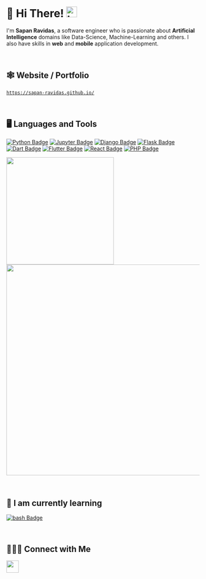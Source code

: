 # 🧛 Hi There! <img src="https://user-images.githubusercontent.com/1303154/88677602-1635ba80-d120-11ea-84d8-d263ba5fc3c0.gif" width="28px" alt="hi">
I'm **Sapan Ravidas**, a software engineer who is passionate about **Artificial Intelligence** domains like Data-Science, Machine-Learning and others. I also have skills in **web** and **mobile** application development. 

&nbsp;

## 🕸️ Website / Portfolio
<a href="https://sapan-ravidas.github.io/">```https://sapan-ravidas.github.io/```</a>

&nbsp;

## 🖥️ Languages and Tools
[![Python Badge](https://img.shields.io/badge/-Python3-F0DB4F?style=for-the-badge&labelColor=black&logo=python&logoColor=F0DB4F)](#) 
[![Jupyter Badge](https://img.shields.io/badge/-Jupyter-f57c00?style=for-the-badge&labelColor=black&logo=python&logoColor=f57c00)](#) 
[![Django Badge](https://img.shields.io/badge/-Django-092E20?style=for-the-badge&labelColor=black&logo=django&logoColor=092E20)](#) [![Flask Badge](https://img.shields.io/badge/-Flask-999999?style=for-the-badge&labelColor=black&logo=flask&logoColor=999999)](#) [![Dart Badge](https://img.shields.io/badge/-Dart-2B3E56?style=for-the-badge&labelColor=black&logo=Dart&logoColor=2B3E56)](#) [![Flutter Badge](https://img.shields.io/badge/-Flutter-673AB7?style=for-the-badge&labelColor=black&logo=flutter&logoColor=673AB7)](#)
[![React Badge](https://img.shields.io/badge/-React-61DAFB?style=for-the-badge&labelColor=black&logo=react&logoColor=61DAFB)](#) 
[![PHP Badge](https://img.shields.io/badge/-PHP-858EBB?style=for-the-badge&labelColor=black&logo=PHP&logoColor=858EBB)](#) 



<img align="center" width="280px" src="https://github-readme-stats.vercel.app/api/top-langs/?username=Sapan-Ravidas&theme=highcontrast&layout" /> <img align="top" width="550px" src ="https://github-readme-stats-snowy-rho.vercel.app/api?username=Sapan-Ravidas&title_color=fff&icon_color=fff&show_icons=true&theme=highcontrast"/>

&nbsp;

## 🌱 I am currently learning 

[![bash Badge](https://img.shields.io/badge/-GNU_BASH-428B29?style=for-the-badge&labelColor=black&logo=gnu-bash&logoColor=428B29)](#)

&nbsp;

## 🧑‍🤝‍🧑 Connect with Me
<a href="https://www.facebook.com/sapan.ravidas.58/"><img height="32" width="32" src="https://unpkg.com/simple-icons@v3/icons/facebook.svg"/></a>  <a href="https://www.linkedin.com/in/sapan-ravidas-613204178/" style="mix-blend-mode:hue;"><img height="32" width="32" src="https://unpkg.com/simple-icons@v3/icons/linkedin.svg"/></a>  <a href="https://www.instagram.com/sapanravidas/" style="mix-blend-mode:hue;"><img height="32" width="32" src="https://unpkg.com/simple-icons@v3/icons/instagram.svg"/></a>

